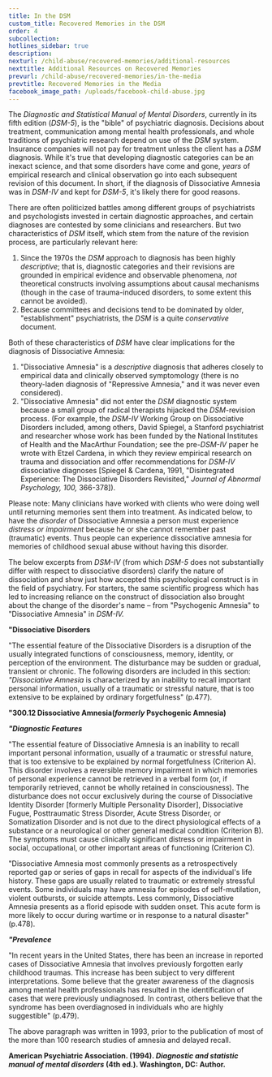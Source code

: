 ```yaml
---
title: In the DSM
custom_title: Recovered Memories in the DSM
order: 4
subcollection:
hotlines_sidebar: true
description:
nexturl: /child-abuse/recovered-memories/additional-resources
nexttitle: Additional Resources on Recovered Memories
prevurl: /child-abuse/recovered-memories/in-the-media
prevtitle: Recovered Memories in the Media
facebook_image_path: /uploads/facebook-child-abuse.jpg
---
```



The _Diagnostic and Statistical Manual of Mental Disorders_, currently in its fifth edition (_DSM-5_), is the "bible" of psychiatric diagnosis. Decisions about treatment, communication among mental health professionals, and whole traditions of psychiatric research depend on use of the _DSM_ system. Insurance companies will not pay for treatment unless the client has a _DSM_ diagnosis. While it's true that developing diagnostic categories can be an inexact science, and that some disorders have come and gone, _years_ of empirical research and clinical observation go into each subsequent revision of this document. In short, if the diagnosis of Dissociative Amnesia was in _DSM-IV_ and kept for _DSM-5_, it's likely there for good reasons.

There are often politicized battles among different groups of psychiatrists and psychologists invested in certain diagnostic approaches, and certain diagnoses are contested by some clinicians and researchers. But two characteristics of _DSM_ itself, which stem from the nature of the revision process, are particularly relevant here:

1.  Since the 1970s the _DSM_ approach to diagnosis has been highly _descriptive_; that is, diagnostic categories and their revisions are grounded in empirical evidence and observable phenomena, _not_ theoretical constructs involving assumptions about causal mechanisms (though in the case of trauma-induced disorders, to some extent this cannot be avoided).
2.  Because committees and decisions tend to be dominated by older, "establishment" psychiatrists, the _DSM_ is a quite _conservative_ document.

Both of these characteristics of _DSM_ have clear implications for the diagnosis of Dissociative Amnesia:

1.  "Dissociative Amnesia" is a _descriptive_ diagnosis that adheres closely to empirical data and clinically observed symptomology (there is no theory-laden diagnosis of "Repressive Amnesia," and it was never even considered).
2.  "Dissociative Amnesia" did not enter the _DSM_ diagnostic system because a small group of radical therapists hijacked the _DSM_-revision process. (For example, the _DSM-IV_ Working Group on Dissociative Disorders included, among others, David Spiegel, a Stanford psychiatrist and researcher whose work has been funded by the National Institutes of Health and the MacArthur Foundation; see the pre-_DSM-IV_ paper he wrote with Etzel Cardena, in which they review empirical research on trauma and dissociation and offer recommendations for _DSM-IV_ dissociative diagnoses [Spiegel & Cardena, 1991, "Disintegrated Experience: The Dissociative Disorders Revisited," _Journal of Abnormal Psychology, 100,_ 366-378]).

Please note: Many clinicians have worked with clients who were doing well until returning memories sent them into treatment. As indicated below, to have the _disorder_ of Dissociative Amnesia a person must experience _distress or impairment_ because he or she cannot remember past (traumatic) events. Thus people can experience dissociative amnesia for memories of childhood sexual abuse without having this disorder.

The below excerpts from _DSM-IV_ (from which _DSM-5_ does not substantially differ with respect to dissociative disorders) clarify the nature of dissociation and show just how accepted this psychological construct is in the field of psychiatry. For starters, the same scientific progress which has led to increasing reliance on the construct of dissociation also brought about the change of the disorder's name – from "Psychogenic Amnesia" to "Dissociative Amnesia" in _DSM-IV._

**"Dissociative Disorders**

"The essential feature of the Dissociative Disorders is a disruption of the usually integrated functions of consciousness, memory, identity, or perception of the environment. The disturbance may be sudden or gradual, transient or chronic. The following disorders are included in this section:
_"Dissociative Amnesia_ is characterized by an inability to recall important personal information, usually of a traumatic or stressful nature, that is too extensive to be explained by ordinary forgetfulness" (p.477).

**"300.12 Dissociative Amnesia(_formerly_ Psychogenic Amnesia)**

_**"Diagnostic Features**_

"The essential feature of Dissociative Amnesia is an inability to recall important personal information, usually of a traumatic or stressful nature, that is too extensive to be explained by normal forgetfulness (Criterion A). This disorder involves a reversible memory impairment in which memories of personal experience cannot be retrieved in a verbal form (or, if temporarily retrieved, cannot be wholly retained in consciousness). The disturbance does not occur exclusively during the course of Dissociative Identity Disorder [formerly Multiple Personality Disorder], Dissociative Fugue, Posttraumatic Stress Disorder, Acute Stress Disorder, or Somatization Disorder and is not due to the direct physiological effects of a substance or a neurological or other general medical condition (Criterion B). The symptoms must cause clinically significant distress or impairment in social, occupational, or other important areas of functioning (Criterion C).

"Dissociative Amnesia most commonly presents as a retrospectively reported gap or series of gaps in recall for aspects of the individual's life history. These gaps are usually related to traumatic or extremely stressful events. Some individuals may have amnesia for episodes of self-mutilation, violent outbursts, or suicide attempts. Less commonly, Dissociative Amnesia presents as a florid episode with sudden onset. This acute form is more likely to occur during wartime or in response to a natural disaster" (p.478).

_**"Prevalence**_

"In recent years in the United States, there has been an increase in reported cases of Dissociative Amnesia that involves previously forgotten early childhood traumas. This increase has been subject to very different interpretations. Some believe that the greater awareness of the diagnosis among mental health professionals has resulted in the identification of cases that were previously undiagnosed. In contrast, others believe that the syndrome has been overdiagnosed in individuals who are highly suggestible" (p.479).

The above paragraph was written in 1993, prior to the publication of most of the more than 100 research studies of amnesia and delayed recall.

**American Psychiatric Association. (1994). _Diagnostic and statistic manual of mental disorders_ (4th ed.). Washington, DC: Author.**
